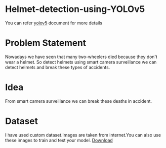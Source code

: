 # Helmet-detection-using-YOLOv5
  You can refer [yolov5](https://github.com/ultralytics/yolov5) document for more details

# Problem Statement

Nowadays we have seen that many two-wheelers died because they don't wear a helmet. So detect helmets using smart camera surveillance we can detect helmets and break these types of accidents.

# Idea

From smart camera surveillance we can break these deaths in accident.

# Dataset
I have used custom dataset.Images are taken from internet.You can also use these images to train and test your model.
[Download](https://drive.google.com/file/d/1sPGR8mmm37qg8VFjMFQfTRk1yk3NB3hv/view)


